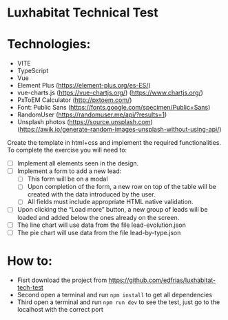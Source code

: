 # Luxhabitat Technical Test

# Technologies:

- VITE
- TypeScript
- Vue
- Element Plus (https://element-plus.org/es-ES/)
- vue-charts.js (https://vue-chartjs.org/) (https://www.chartjs.org/)
- PxToEM Calculator (http://pxtoem.com/)
- Font: Public Sans (https://fonts.google.com/specimen/Public+Sans)
- RandomUser (https://randomuser.me/api/?results=1)
- Unsplash photos (https://source.unsplash.com) (https://awik.io/generate-random-images-unsplash-without-using-api/)

Create the template in html+css and implement the required functionalities. To complete the
exercise you will need to:

- [ ] Implement all elements seen in the design.
- [ ] Implement a form to add a new lead:
  - [ ] This form will be on a modal
  - [ ] Upon completion of the form, a new row on top of the table will be created with
        the data introduced by the user.
  - [ ] All fields must include appropriate HTML native validation.
- [ ] Upon clicking the “Load more” button, a new group of leads will be loaded and added
      below the ones already on the screen.
- [ ] The line chart will use data from the file lead-evolution.json
- [ ] The pie chart will use data from the file lead-by-type.json

# How to:

- Fisrt download the project from https://github.com/edfrias/luxhabitat-tech-test
- Second open a terminal and run `npm install` to get all dependencies
- Third open a terminal and run `npm run dev` to see the test, just go to the localhost with the correct port
